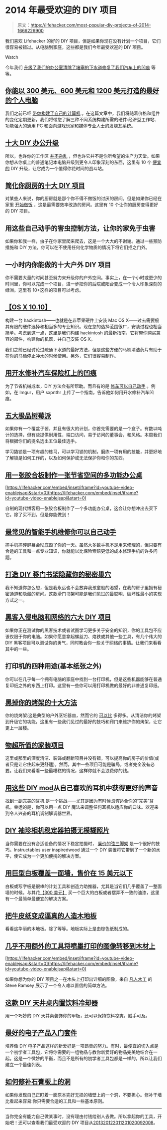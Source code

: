 # 2014 年最受欢迎的 DIY 项目

> 原文：<https://lifehacker.com/most-popular-diy-projects-of-2014-1666226900>

我们喜欢 Lifehacker 的好的 DIY 项目，但是如果你现在没有计划一个项目，它们很容易被错过。从电脑到家庭，这些都是我们今年最受欢迎的 DIY 项目。

Watch

今年我们 [升级了我们的办公室](https://lifehacker.com/top-10-diy-office-upgrades-1518199762)[清除了堵塞的下水道](http://lifehacker.com/these-diy-toilet-tablets-bust-through-clogged-drains-1490607953)[修复了我们汽车上的凹痕](http://lifehacker.com/fix-dents-in-car-bumpers-with-boiling-water-1562508423) 等等。

## [你能以 300 美元、600 美元和 1200 美元打造的最好的个人电脑](http://lifehacker.com/the-best-pcs-you-can-build-for-300-600-and-1200-5840963)

我们之前已经 [带你构建了自己的计算机](http://lifehacker.com/how-to-build-a-computer-the-complete-guide-5828747) 。在这篇文章中，我们将随着价格和组件的变化定期更新，我们将带您了解三种不同系统构建所需的硬件:经济型工作站、功能强大的通用 PC 和面向游戏玩家和媒体专业人士的发烧友系统。

## [十大 DIY 办公升级](http://lifehacker.com/top-10-diy-office-upgrades-1518199762)

所以，也许你的工作区 [并不杂乱](http://lifehacker.com/top-10-office-decluttering-tricks-5641578) ，但也许它并不是你所希望的生产力天堂。如果你想从你桌上的普通笔记本电脑升级到更令人印象深刻的东西，这里有 10 个 [便宜的](http://lifehacker.com/where-to-get-cheap-materials-for-all-your-diy-projects-514486682) DIY 升级，让它成为一个值得你花时间的战斗站。

## [简化你厨房的十大 DIY 项目](http://lifehacker.com/top-10-diy-projects-that-simplify-your-kitchen-1538640661)

对某些人来说，你的厨房就是那个你不得不做饭的讨厌的房间。但是如果你已经在家里 [开始做饭](http://lifehacker.com/how-can-i-get-more-into-cooking-at-home-5914303) ，这是最需要效率改造的房间。这里有 10 个让你的厨房变得更好的 DIY 项目。

## 用这些自己动手的害虫控制方法，让你的家免于虫害

如果你和我一样，虫子在你家里爬来爬去，这是一个大大的不谢谢。通过一些预防措施和 DIY 方法，你可以在不使用任何化学物质的情况下将它们拒之门外。

## 一小时内你能做的十大户外 DIY 项目

你不需要大量的时间甚至努力来升级你的户外空间。事实上，在一个小时或更少的时间里，你可以完成一个项目，进一步把你的后院或阳台变成一个令人印象深刻的绿洲。这里有 10+这样的项目可以考虑。

## [【OS X 10.10】](http://lifehacker.com/the-always-up-to-date-guide-to-building-a-hackintosh-o-5841604)

构建一台 hackintosh——也就是在非苹果硬件上安装 Mac OS X——过去需要极其有限的硬件选择和相当多的专业知识。现在您的选择范围很广，安装过程也相当简单。考虑到这一点，这里是我们构建 hackintosh 的最新指南，它将带你购买兼容的部件，构建你的机器，并自己安装 OS X。

我们之前已经讨论过疏通下水道的最好方法，但是这些方便的马桶清洁药片有助于在你的马桶停止冲水的时候使用。另外，它们很容易制作。

## [用开水修补汽车保险杠上的凹痕](http://lifehacker.com/fix-dents-in-car-bumpers-with-boiling-water-1562508423)

为了节省机械成本，DIY 方法会有所帮助。而且有的是 [修车可以自己动手](http://lifehacker.com/the-car-repairs-you-can-seriously-do-yourself-despit-5868374) 。例如，在 Imgur，用户 sxpnthr 上传了一个指南，告诉他如何用开水修补汽车凹痕。

## [五大极品树莓派](http://lifehacker.com/five-best-raspberry-pi-cases-1574306176)

如果你有一个覆盆子酱，并且有很大的计划，你首先需要的是一个盒子。有数以吨计的选择，但有些提供耐用性，端口访问，易于访问的董事会，和风格。本周我们将根据你们的提名选出五位最佳选手。

学习撬锁是一项有趣的练习，可以学习锁的机制，磨练一项有用的技能，并更好地了解锁是如何工作的，以及如何保护或无法保护你和你的东西。

## [用一张胶合板制作一张节省空间的多功能办公桌](http://lifehacker.com/build-a-space-saving-multi-utility-desk-from-a-single-s-1554248243)

 [https://lifehacker.com/embed/inset/iframe?id=youtube-video-enablejsapi&start=0](https://lifehacker.com/embed/inset/iframe?id=youtube-video-enablejsapi&start=0) 

自制的现代博客用一张胶合板制作了一个多功能办公桌，这会让你想冲出去买下它。除了买不到。但是你能做到！

## [最常见的智能手机维修你可以自己动手](http://lifehacker.com/the-most-common-smartphone-repairs-you-can-do-yourself-1515709328)

摔手机摔碎屏幕会彻底毁了你的一天。虽然大多数手机不是用来修理的，但只要有合适的工具和一点专业知识，你就能以比保险索赔更低的成本修理手机的许多问题。

## [打造 DIY 移门书架隐藏你的秘密巢穴](http://lifehacker.com/build-a-diy-sliding-door-bookshelf-to-hide-your-secret-1565988027)

我不知道你怎么想，但是我永远也不会放弃我孩童般的渴望，在我的房子里拥有秘密通道和隐藏的房间。这款滑门书架可能是我们见过的最聪明、破坏性最小的实现方式之一。

## [黑客入侵电脑和网络的六大 DIY 项目](http://lifehacker.com/six-great-diy-projects-for-hacking-computers-and-networ-1649618886)

如果你正在测试你的黑客技术或者试图学习更多关于安全的知识，你的工具包不应该仅限于你的电脑。如果你愿意拿起螺丝刀、烙铁或其他一些工具，有几个伟大的 DIY 黑客项目可以测试你的勇气，同时教会你一些关于网络的事情。让我们来看看其中的一些。

## 打印机的四种用途(基本纸张之外)

你可以在几乎每一个拥有电脑的家庭中找到一台打印机，但是这些机器能够在普通复印纸之外的东西上打印。这里有一些你可以用打印机做的最好的非普通复印纸。

## [黑掉你的烤架的十大方法](http://lifehacker.com/top-10-ways-to-hack-your-grill-1607315381)

你的烧烤架:这是典型的户外烹饪器皿，然而它的 [可以比](http://lifehacker.com/hacker-challenge-hack-your-grill-1047412951) 多得多。从清洁你的烤架到升级它的功能，这里有一些我们见过的最好的技巧和窍门来维护你的烤架，让它更上一层楼。

## [物超所值的家装项目](http://lifehacker.com/home-improvement-projects-that-cost-more-than-theyre-w-1511442981)

这里或那里的深度清洁、装饰或翻新项目并没有错，可以提高你的房子的价值(或者只是让它住起来更舒适)。然而，其中一些项目可能是骗局，或者完全没有必要。让我们来看看一些最糟糕的情况，这样你就不会浪费你的钱。

## [用这些 DIY mod](http://lifehacker.com/get-better-sound-from-your-favorite-headphones-with-the-1516562484)从自己喜欢的耳机中获得更好的声音

[找到一副完美的耳机](http://lifehacker.com/how-to-choose-the-perfect-pair-of-headphones-5800772) 是一个挑战——尤其是因为有时候*没有*适合你的“完美”耳机。幸运的是，你可以用一点 DIY 魔法来调整任何耳机以适应你的口味。欢迎来到令人兴奋的耳机调制解调器世界。

## [DIY 袖珍相机稳定器拍摄无模糊照片](http://lifehacker.com/diy-pocket-sized-tripod-takes-blur-free-photographs-1554243377)

当你需要在没有合适设备的情况下稳定拍摄时， [廉价的弦三脚架](https://lifehacker.com/take-sharper-photos-with-a-cheap-diy-string-tripod-5911114) 是一个很好的技巧。Instructables user inspiredwood 通过一个 DIY 装置将它带到了一个新的水平，使它成为一个更加便携的解决方案。

## [用巨型白板覆盖一面墙，售价在 15 美元以下](http://lifehacker.com/cover-a-wall-with-a-giant-whiteboard-for-under-15-1587162959)

白板或写字板是很棒的计划工具和创造力助推器，尤其是当它们几乎覆盖了一整面墙的时候。与其花[【300 美元】](http://www.staples.com/Quartet-Melamine-Dry-Erase-Board-with-Aluminum-Frame-8-x-4/product_789834) 买一个巨大的白板或者摆弄不一致的油漆，这里有一个最简单最便宜的解决方案。

## [把牛皮纸变成逼真的人造木地板](http://lifehacker.com/turn-brown-paper-into-a-realistic-looking-faux-wood-flo-1566048248)

看看这华丽的木地板。除了等等。地板实际上是由棕色纸制成的。

## [几乎不用额外的工具将喷墨打印的图像转移到木材上](http://lifehacker.com/transfer-inkjet-printed-images-to-wood-with-almost-no-1568969360)

 [https://lifehacker.com/embed/inset/iframe?id=youtube-video-enablejsapi&start=0](https://lifehacker.com/embed/inset/iframe?id=youtube-video-enablejsapi&start=0) 

如果你想为你的 DIY 项目之一在木头上打印出详细的图像，来自 [凡人木工](http://www.woodworkingformeremortals.com/) 的 Steve Ramsey 展示了一个令人难以置信的简单方法。

## [这款 DIY 天井桌内置饮料冷却器](http://lifehacker.com/this-diy-patio-table-sports-a-built-in-drink-cooler-1586672276)

用一个巧妙的 DIY 天井桌装饰你的甲板，还可以保持饮料凉爽，触手可及。

## [最好的电子产品入门套件](http://lifehacker.com/the-best-electronics-starter-kits-1515941488)

培养像 DIY 电子产品这样的新爱好是一项昂贵的努力。有时，最便宜的切入点是一个初学者工具包，它将你需要的一组物品与教你新爱好的物品完美地结合在一起。这是一个微妙的平衡，而且不是所有的初学者工具包都是一样的，所以让我们建立一个最佳列表。

## [如何修补石膏板上的洞](http://workshop.lifehacker.com/how-to-patch-a-hole-in-drywall-1619162567)

如果你发现自己正盯着一面原本完好无损的墙壁上的一个洞，不要担心。修补干墙比看起来容易:你只需要合适的工具和一些基本原则。

* * *

当你完全有能力自己做某事时，没有理由付钱给别人去做。所以拿起你的工具，开始吧！还可以查看我们最受欢迎的 DIY 项目从[2013](http://lifehacker.com/most-popular-diy-projects-of-2013-1476740177)[2012](http://lifehacker.com/most-popular-diy-projects-of-2012-5966084)[2011](http://lifehacker.com/most-popular-diy-projects-of-2011-5867465)[2010](http://lifehacker.com/most-popular-diy-projects-of-2010-5713197)[2009](http://lifehacker.com/most-popular-diy-projects-of-2009-5424553)[2008](http://lifehacker.com/most-popular-diy-projects-of-2008-and-all-time-5113372)。